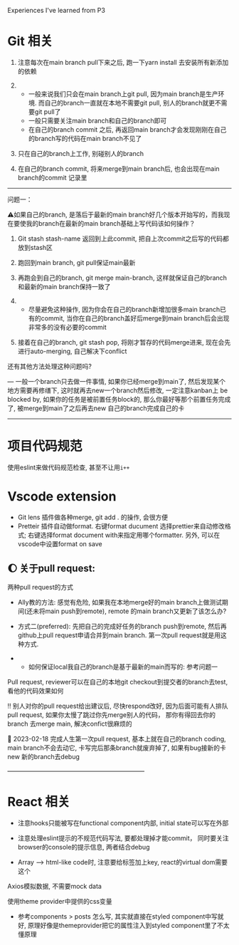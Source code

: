 Experiences I've learned from P3



# Git 相关

1. 注意每次在main branch pull下来之后, 跑一下yarn install 去安装所有新添加的依赖

2. - 一般来说我们只会在main branch上git pull, 因为main branch是生产环境. 而自己的branch一直就在本地不需要git pull, 别人的branch就更不需要git pull了
   - 一般只需要关注main branch和自己的branch即可
   - 在自己的branch commit 之后, 再返回main branch才会发现刚刚在自己的branch写的代码在main branch不见了

3. 只在自己的branch上工作, 别碰别人的branch

4. 在自己的branch commit, 将来merge到main branch后, 也会出现在main branch的commit 记录里

   



---

问题一：

⚠️如果自己的branch, 是落后于最新的main branch好几个版本开始写的，而我现在要使我的branch在最新的main branch基础上写代码该如何操作？

1. Git stash stash-name 返回到上此commit, 把自上次commit之后写的代码都放到stash区

2. 跑回到main branch, git pull保证main最新

3. 再跑会到自己的branch, git merge main-branch, 这样就保证自己的branch和最新的main branch保持一致了 

4. - 尽量避免这种操作, 因为你会在自己的branch新增加很多main branch已有的commit, 当你在自己的branch盖好后merge到main branch后会出现非常多的没有必要的commit

5. 接着在自己的branch, git stash pop, 将刚才暂存的代码merge进来, 现在会先进行auto-merging, 自己解决下conflict



还有其他方法处理这种问题吗?

— 一般一个branch只去做一件事情, 如果你已经merge到main了, 然后发现某个地方需要再修缮下, 这时就再去new一个branch然后修改, 一定注意kanban上 be blocked by, 如果你的任务是被前置任务block的, 那么你最好等那个前置任务完成了, 被merge到main了之后再去new 自己的branch完成自己的卡

---





# 项目代码规范

使用eslint来做代码规范检查, 甚至不让用`i++`



# Vscode extension

- Git lens 插件做各种merge, git add . 的操作, 会很方便
- Pretteir 插件自动做format. 右键format ducument 选择prettier来自动修改格式; 右键选择format document with来指定用哪个formatter. 另外, 可以在vscode中设置format on save



## :moon: 关于pull request:

两种pull request的方式

+ Ally教的方法: 感觉有危险, 如果我在本地merge好的main branch上做测试期间(还未将main push到remote), remote 的main branch又更新了该怎么办?

+ 方式二(preferred): 先把自己的完成好任务的branch push到remote, 然后再github上pull request申请合并到main branch. 第一次pull request就是用这种方式.

- - 如何保证local我自己的branch是基于最新的main而写的: 参考问题一



Pull request, reviewer可以在自己的本地git checkout到提交者的branch去test, 看他的代码效果如何



:bangbang: 别人对你的pull request给出建议后, 尽快respond改好, 因为后面可能有人排队 pull request, 如果你太慢了跳过你先merge别人的代码， 那你有得回去你的branch 去merge main, 解决confict很麻烦的



:gem: 2023-02-18 完成人生第一次pull request, 基本上就在自己的branch coding, main branch不会去动它, 卡写完后那条branch就废弃掉了, 如果有bug接新的卡new 新的branch去debug





——————————————————————

# **React 相关**

- 注意hooks只能被写在functional component内部, initial state可以写在外部

- 注意处理eslint提示的不规范代码写法, 要都处理掉才能commit， 同时要关注browser的console的提示信息, 两者结合debug

- Array —> html-like code时, 注意要给标签加上key, react的virtual dom需要这个

  

Axios模拟数据, 不需要mock data



使用theme provider中提供的css变量

- 参考components > posts 怎么写, 其实就直接在styled component中写就好, 原理好像是themeprovider把它的属性注入到styled component里了不太懂原理